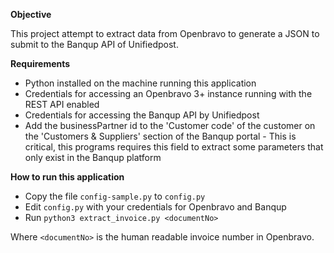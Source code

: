 **Objective**

This project attempt to extract data from Openbravo to generate a JSON to submit
to the Banqup API of Unifiedpost.

**Requirements**
* Python installed on the machine running this application
* Credentials for accessing an Openbravo 3+ instance running with the REST API enabled
* Credentials for accessing the Banqup API by Unifiedpost
* Add the businessPartner id to the 'Customer code' of the customer on the 'Customers & Suppliers' section of the Banqup portal - This is critical, this programs requires this field to extract some parameters that only exist in the Banqup platform

**How to run this application**

* Copy the file `config-sample.py` to `config.py`
* Edit `config.py` with your credentials for Openbravo and Banqup
* Run `python3 extract_invoice.py <documentNo>`

Where `<documentNo>` is the human readable invoice number in Openbravo.
